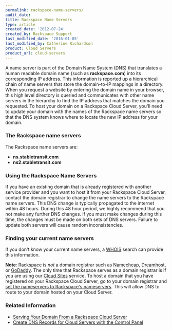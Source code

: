 ```yaml
---
permalink: rackspace-name-servers/
audit_date:
title: Rackspace Name Servers
type: article
created_date: '2012-07-24'
created_by: Rackspace Support
last_modified_date: '2016-01-05'
last_modified_by: Catherine Richardson
product: Cloud Servers
product_url: cloud-servers
---
```


A name server is part of the Domain Name System (DNS) that translates a
human readable domain name (such as **rackspace.com**) into its
corresponding IP address. This information is reported up a hierarchical
chain of name servers that store the domain-to-IP mappings in a
directory. When you request a website by entering the domain name in
your browser, this high level directory is queried and communicates with
other name servers in the hierarchy to find the IP address that matches
the domain you requested. To host your domain on a Rackspace Cloud
Server, you'll need to update your domain with the names of the
Rackspace name servers so that the DNS system knows where to locate the
new IP address for your domain.

### The Rackspace name servers

The Rackspace name servers are:

-   **ns.stabletransit.com**
-   **ns2.stabletransit.com**

### Using the Rackspace Name Servers

If you have an existing domain that is already registered with another
service provider and you want to host it from your Rackspace Cloud
Server, contact the domain registrar to change the name servers to the
Rackspace name servers. This DNS change is typically propagated to the
internet within 48 hours. During this 48 hour period, we highly
recommend that you not make any further DNS changes. If you must make
changes during this time, the changes must be made on both sets of DNS
servers. Failure to update both servers will cause random
inconsistencies.

### Finding your current name servers

If you don't know your current name servers, a
[WHOIS](http://whois.domaintools.com/ "http://whois.domaintools.com")
search can provide this information.

**Note**: Rackspace is *not* a domain registrar such
as [Namecheap](http://www.namecheap.com/), [Dreamhost](http://dreamhost.com/domains/),
or [GoDaddy](http://www.godaddy.com/). The only time that Rackspace
serves as a domain registrar is if you are using our [Cloud
Sites](http://www.rackspace.com/cloud/cloud_hosting_products/sites/ "http://www.rackspace.com/cloud/cloud_hosting_products/sites/")
service. To host a domain that you have registered on your Rackspace
Cloud Server, go to your domain registrar and [set the nameservers to Rackspace's nameservers](/how-to/rackspace-cloud-essentials-transferring-your-domain-to-be-served-from-rackspace-cloud).
This will allow DNS to route to your domain hosted on your Cloud Server.

### Related Information

-  [Serving Your Domain From a Rackspace Cloud Server](/how-to/serving-your-domain-from-a-rackspace-cloud-server "Serving Your Domain From a Rackspace Cloud Server")
-  [Create DNS Records for Cloud Servers with the Control Panel](/how-to/create-dns-records-for-cloud-servers-with-the-control-panel "Create DNS Records for Cloud Servers with the Control Panel")
